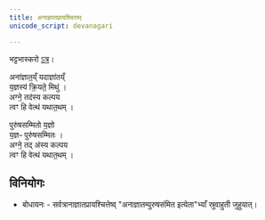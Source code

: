 ```yaml
---
title: अनाज्ञातप्रायश्चित्तम्
unicode_script: devanagari

---
```


भट्टभास्करो [ऽत्र](https://archive.org/stream/taittiriya/taittiriya_brahmana_bhaskara_03_1-7#page/n393/mode/2up)।

अना॑ज्ञात॒य्ँ यदाज्ञा॑तय्ँ  
य॒ज्ञस्य॑ क्रि॒यते॒ मिथु॑ ।  
अग्ने॒ तद॑स्य कल्पय  
त्वꣳ हि वेत्थ॑ यथात॒थम् ।

पुरु॑षसम्मितो य॒ज्ञो  
य॒ज्ञᳶ पुरु॑षसम्मितः ।  
अग्ने॒ तद् अ॑स्य कल्पय  
त्वꣳ हि वेत्थ॑ यथात॒थम् ।

## विनियोगः
- बोधायनः - सर्वत्रानाज्ञातप्रायश्चित्तेष्व् "अनाज्ञातम्पुरुषसंमित इत्येता"भ्याँ स्रुवाहुती जुहुयात्।